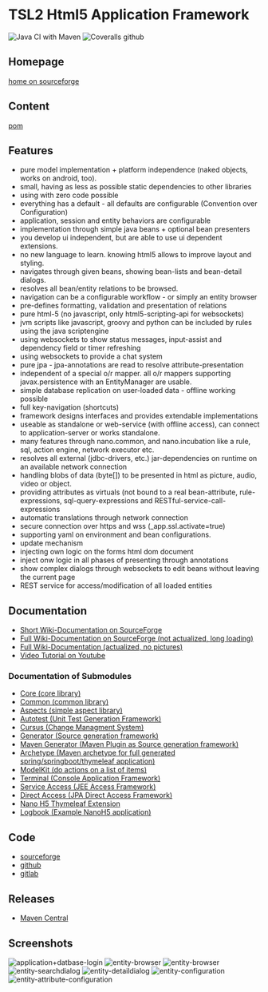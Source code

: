 # TSL2 Html5 Application Framework

![Java CI with Maven](https://github.com/snieda/tsl2nano/workflows/Java%20CI%20with%20Maven/badge.svg)
![Coveralls github](https://img.shields.io/coveralls/github/snieda/tsl2nano?style=plastic)

## Homepage

[home on sourceforge](https://sourceforge.net/projects/tsl2nano/)

## Content

[pom](pom.xml) 

## Features

* pure model implementation + platform independence (naked objects, works on android, too).
* small, having as less as possible static dependencies to other libraries
* using with zero code possible
* everything has a default - all defaults are configurable (Convention over Configuration)
* application, session and entity behaviors are configurable
* implementation through simple java beans + optional bean presenters
* you develop ui independent, but are able to use ui dependent extensions.
* no new language to learn. knowing html5 allows to improve layout and styling.
* navigates through given beans, showing bean-lists and bean-detail dialogs.
* resolves all bean/entity relations to be browsed.
* navigation can be a configurable workflow - or simply an entity browser 
* pre-defines formatting, validation and presentation of relations
* pure html-5 (no javascript, only html5-scripting-api for websockets)
* jvm scripts like javascript, groovy and python can be included by rules using the java scriptengine
* using websockets to show status messages, input-assist and dependency field or timer refreshing
* using websockets to provide a chat system
* pure jpa - jpa-annotations are read to resolve attribute-presentation
* independent of a special o/r mapper. all o/r mappers supporting javax.persistence with an EntityManager are usable.
* simple database replication on user-loaded data - offline working possible
* full key-navigation (shortcuts)
* framework designs interfaces and provides extendable implementations
* useable as standalone or web-service (with offline access), can connect to application-server or works standalone.
* many features through nano.common, and nano.incubation like a rule, sql, action engine, network executor etc.
* resolves all external (jdbc-drivers, etc.) jar-dependencies on runtime on an available network connection
* handling blobs of data (byte[]) to be presented in html as picture, audio, video or object.
* providing attributes as virtuals (not bound to a real bean-attribute, rule-expressions, sql-query-expressions and RESTful-service-call-expressions
* automatic translations through network connection
* secure connection over https and wss (_app.ssl.activate=true)
* supporting yaml on environment and bean configurations.
* update mechanism
* injecting own logic on the forms html dom document
* inject onw logic in all phases of presenting through annotations
* show complex dialogs through websockets to edit beans without leaving the current page
* REST service for access/modification of all loaded entities

## Documentation

* [Short Wiki-Documentation on SourceForge](https://sourceforge.net/projects/tsl2nano/)
* [Full Wiki-Documentation on SourceForge (not actualized, long loading)](https://sourceforge.net/p/tsl2nano/wiki/tsl2-nano%20Home/)
* [Full Wiki-Documentation (actualized, no pictures)](tsl2.nano.h5/nano.h5.md.html)
* [Video Tutorial on Youtube](https://www.youtube-nocookie.com/embed/WuC37CLdxSA?rel=0)

### Documentation of Submodules

* [Core (core library)](tsl2.nano.core/readme.md)
* [Common (common library)](tsl2.nano.common/readme.md)
* [Aspects (simple aspect library)](tsl2.nano.aspects/README.MD)
* [Autotest (Unit Test Generation Framework)](tsl2.nano.autotest/readme.md)
* [Cursus (Change Managment System)](tsl2.nano.cursus/readme.md.html)
* [Generator (Source generation framework)](tsl2.nano.generator/README.MD)
* [Maven Generator (Maven Plugin as Source generation framework)](tsl2.nano.maven-generator/README.MD)
* [Archetype (Maven archetype for full generated spring/springboot/thymeleaf application)](tsl2.nano.archetype/README.MD)
* [ModelKit (do actions on a list of items)](tsl2.nano.modelkit/README.md.html)
* [Terminal (Console Application Framework)](tsl2.nano.terminal/sishell.markdown)
* [Service Access (JEE Access Framework)](tsl2.nano.directaccess/nano-serviceaccess.textile)
* [Direct Access (JPA Direct Access Framework)](tsl2.nano.directaccess/nano-directaccess.textile)
* [Nano H5 Thymeleaf Extension](tsl2.nano.h5-thymeleaf/tsl2-thymeleaf-tutorial.md)
* [Logbook (Example NanoH5 application)](tsl2.nano.h5/README.MD)

## Code

* [sourceforge](https://sourceforge.net/p/tsl2nano/code/ci/master/tree/)
* [github](https://github.com/snieda/tsl2nano.git)
* [gitlab](https://gitlab.com/snieda/tsl2nano.git)

## Releases

* [Maven Central](https://mvnrepository.com/artifact/net.sf.tsl2nano/tsl2.nano.h5-package/2.5.6)

## Screenshots

![application+datbase-login](tsl2.nano.h5/doc/application+datbase-login.png)
![entity-browser](tsl2.nano.h5/doc/entity-browser.png)
![entity-browser](tsl2.nano.h5/doc/entity-browser-mobile.png)
![entity-searchdialog](tsl2.nano.h5/doc/entity-searchdialog.png)
![entity-detaildialog](tsl2.nano.h5/doc/entity-detaildialog.png)
![entity-configuration](tsl2.nano.h5/doc/entity-configuration.png)
![entity-attribute-configuration](tsl2.nano.h5/doc/entity-attribute-configuration.png)
